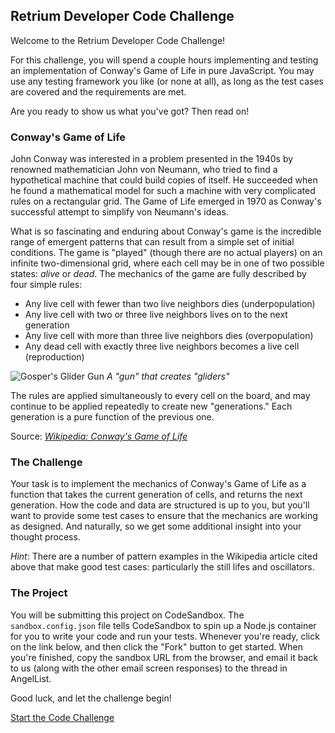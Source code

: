 ## Retrium Developer Code Challenge

Welcome to the Retrium Developer Code Challenge!

For this challenge, you will spend a couple hours implementing and testing an implementation of Conway's Game of Life in pure JavaScript. You may use any testing framework you like (or none at all), as long as the test cases are covered and the requirements are met.

Are you ready to show us what you've got? Then read on!

### Conway's Game of Life

John Conway was interested in a problem presented in the 1940s by renowned mathematician John von Neumann, who tried to find a hypothetical machine that could build copies of itself. He succeeded when he found a mathematical model for such a machine with very complicated rules on a rectangular grid. The Game of Life emerged in 1970 as Conway's successful attempt to simplify von Neumann's ideas.

What is so fascinating and enduring about Conway's game is the incredible range of emergent patterns that can result from a simple set of initial conditions. The game is "played" (though there are no actual players) on an infinite two-dimensional grid, where each cell may be in one of two possible states: _alive_ or _dead_. The mechanics of the game are fully described by four simple rules:

- Any live cell with fewer than two live neighbors dies (underpopulation)
- Any live cell with two or three live neighbors lives on to the next generation
- Any live cell with more than three live neighbors dies (overpopulation)
- Any dead cell with exactly three live neighbors becomes a live cell (reproduction)

![Gosper's Glider Gun](https://upload.wikimedia.org/wikipedia/commons/e/e5/Gospers_glider_gun.gif) _A "gun" that creates "gliders"_

The rules are applied simultaneously to every cell on the board, and may continue to be applied repeatedly to create new "generations." Each generation is a pure function of the previous one.

Source: [_Wikipedia: Conway's Game of Life_](https://en.wikipedia.org/wiki/Conway%27s_Game_of_Life)

### The Challenge

Your task is to implement the mechanics of Conway's Game of Life as a function that takes the current generation of cells, and returns the next generation. How the code and data are structured is up to you, but you'll want to provide some test cases to ensure that the mechanics are working as designed. And naturally, so we get some additional insight into your thought process.

_Hint_: There are a number of pattern examples in the Wikipedia article cited above that make good test cases: particularly the still lifes and oscillators.

### The Project

You will be submitting this project on CodeSandbox. The `sandbox.config.json` file tells CodeSandbox to spin up a Node.js container for you to write your code and run your tests. Whenever you're ready, click on the link below, and then click the "Fork" button to get started. When you're finished, copy the sandbox URL from the browser, and email it back to us (along with the other email screen responses) to the thread in AngelList.

Good luck, and let the challenge begin!

[Start the Code Challenge](https://codesandbox.io/s/github/Retrium/dev-candidate/tree/master/code-challenge)

